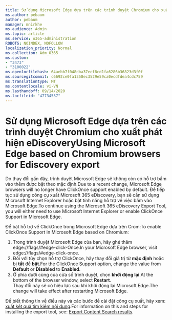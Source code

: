 ```yaml
---
title: Sử dụng Microsoft Edge dựa trên các trình duyệt Chromium cho xuất phát hiện eDiscovery
ms.author: pebaum
author: pebaum
manager: mnirkhe
ms.audience: Admin
ms.topic: article
ms.service: o365-administration
ROBOTS: NOINDEX, NOFOLLOW
localization_priority: Normal
ms.collection: Adm_O365
ms.custom:
- "3473"
- "3100022"
ms.openlocfilehash: 64aebb7f048dba37eef8cd1fa6286b36823d3f0f
ms.sourcegitcommit: c6692ce0fa1358ec3529e59ca0ecdfdea4cdc759
ms.translationtype: MT
ms.contentlocale: vi-VN
ms.lasthandoff: 09/14/2020
ms.locfileid: "47734537"
---
```

# <a name="using-microsoft-edge-based-on-chromium-browsers-for-ediscovery-export"></a><span data-ttu-id="1add0-102">Sử dụng Microsoft Edge dựa trên các trình duyệt Chromium cho xuất phát hiện eDiscovery</span><span class="sxs-lookup"><span data-stu-id="1add0-102">Using Microsoft Edge based on Chromium browsers for Ediscovery export</span></span>

<span data-ttu-id="1add0-103">Do thay đổi gần đây, trình duyệt Microsoft Edge sẽ không còn có hỗ trợ bấm vào thêm được bật theo mặc định.</span><span class="sxs-lookup"><span data-stu-id="1add0-103">Due to a recent change, Microsoft Edge browsers will no longer have ClickOnce support enabled by default.</span></span> <span data-ttu-id="1add0-104">Để tiếp tục sử dụng công cụ xuất Microsoft 365 eDiscovery, bạn sẽ cần sử dụng Microsoft Internet Explorer hoặc bật tính năng hỗ trợ về việc bấm vào Microsoft Edge.</span><span class="sxs-lookup"><span data-stu-id="1add0-104">To continue using the Microsoft 365 eDiscovery Export Tool, you will either need to use Microsoft Internet Explorer or enable ClickOnce Support in Microsoft Edge.</span></span> 

<span data-ttu-id="1add0-105">Để bật hỗ trợ về ClickOnce trong Microsoft Edge dựa trên Crom:</span><span class="sxs-lookup"><span data-stu-id="1add0-105">To enable ClickOnce Support in Microsoft Edge based on Chromium:</span></span> 
1. <span data-ttu-id="1add0-106">Trong trình duyệt Microsoft Edge của bạn, hãy ghé thăm edge://flags/#edge-click-Once.</span><span class="sxs-lookup"><span data-stu-id="1add0-106">In your Microsoft Edge browser, visit edge://flags/#edge-click-once.</span></span>
2. <span data-ttu-id="1add0-107">Đối với tùy chọn hỗ trợ ClickOnce, hãy thay đổi giá trị từ **mặc định** hoặc bị **tắt** để **bật**.</span><span class="sxs-lookup"><span data-stu-id="1add0-107">For the ClickOnce Support option, change the value from **Default** or **Disabled** to **Enabled**.</span></span> 
3. <span data-ttu-id="1add0-108">Ở phía dưới cùng của cửa sổ trình duyệt, chọn **khởi động lại**.</span><span class="sxs-lookup"><span data-stu-id="1add0-108">At the bottom of the browser window, select **Restart**.</span></span> <br>
 <span data-ttu-id="1add0-109">Thay đổi này sẽ có hiệu lực sau khi khởi động lại Microsoft Edge.</span><span class="sxs-lookup"><span data-stu-id="1add0-109">The change will take effect after restarting Microsoft Edge.</span></span> 

<span data-ttu-id="1add0-110">Để biết thông tin về điều này và các bước để cài đặt công cụ xuất, hãy xem: [ xuất kết quả tìm kiếm nội dung](https://docs.microsoft.com/microsoft-365/compliance/export-search-results).</span><span class="sxs-lookup"><span data-stu-id="1add0-110">For information on this and steps for installing the  export tool, see: [ Export Content Search results](https://docs.microsoft.com/microsoft-365/compliance/export-search-results).</span></span>